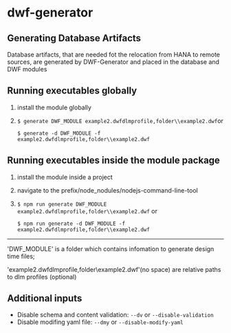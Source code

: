 # dwf-generator 

## Generating Database Artifacts

Database artifacts, that are needed fot the relocation from HANA to remote sources, are
generated by DWF-Generator and placed in the database and DWF modules

## Running executables globally

1. install the module globally

1. ```$ generate DWF_MODULE example2.dwfdlmprofile,folder\\example2.dwf```or

    ```$ generate -d DWF_MODULE -f example2.dwfdlmprofile,folder\\example2.dwf```

## Running executables inside the module package

1. install the module inside a project
1. navigate to the prefix/node_nodules/nodejs-command-line-tool
1. ```$ npm run generate DWF_MODULE example2.dwfdlmprofile,folder\\example2.dwf``` or

    ```$ npm run generate -d DWF_MODULE -f example2.dwfdlmprofile,folder\\example2.dwf```

***

'DWF_MODULE' is a folder which contains infomation
to generate design time files;

'example2.dwfdlmprofile,folder\\example2.dwf'(no space) are relative paths to dlm profiles (optional)

## Additional inputs

- Disable schema and content validation: ```--dv``` or ```--disable-validation```
- Disable modifing yaml file: ```--dmy``` or ```--disable-modify-yaml```

